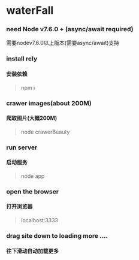 # waterFall

### need Node v7.6.0 + (async/await required)

需要nodev7.6.0以上版本(需要async/await)支持

### install rely
#### 安装依赖

> npm i

### crawer images(about 200M)
#### 爬取图片(大概200M)

> node crawerBeauty

### run server
#### 启动服务

> node app

### open the browser
#### 打开浏览器

> localhost:3333

### drag site down to loading more ....
#### 往下滑动自动加载更多
